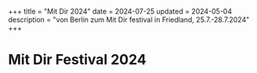 +++
title = "Mit Dir 2024"
date = 2024-07-25
updated = 2024-05-04
description = "von Berlin zum Mit Dir festival in Friedland, 25.7.-28.7.2024"
+++

# Mit Dir Festival 2024
